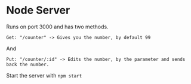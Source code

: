 # Node Server


Runs on port 3000 and has two methods.

```Get: "/counter" -> Gives you the number, by default 99```

And

```Put: "/counter/:id" -> Edits the number, by the parameter and sends back the number. ```

Start the server with ```npm start``` 
